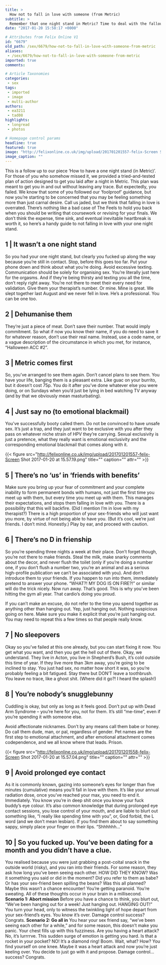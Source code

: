 ```yaml
---
title: >
  How not to fall in love with someone (from Metric)
subtitle: >
  Remember that one night stand in Metric? Time to deal with the fallout.
date: "2017-01-20 15:58:17 +0000"

# Attributes from Felix Online V1
id: "6679"
old_path: /sex/6679/how-not-to-fall-in-love-with-someone-from-metric
aliases:
 - /sex/6679/how-not-to-fall-in-love-with-someone-from-metric
imported: true
comments:

# Article Taxonomies
categories:
 - sex
tags:
 - imported
 - image
 - multi-author
authors:
 - ea3211
 - tad08
highlights:
 - longread
 - photos

# Homepage control params
headline: true
featured: true
image: "http://felixonline.co.uk/img/upload/201701201557-felix-Screen Shot 2017-01-20 at 15.56.51.png"
image_caption: ""
---
```


This is a follow up to our piece ‘How to have a one night stand (in Metric)’. For those of you who somehow missed it, we provided a tried-and-tested plan of action designed to get you laid after a night in Metric. This plan was meant to get you in and out without leaving any trace. But expectedly, you failed. We know that some of you followed our ‘foolproof’ guidance, but now you’re starting to be concerned that you may be feeling something more than just carnal desire.
Call us jaded, but we think that falling in love is overrated. There’s nothing like a bad case of The Feels to hold you back when you should be writing that coursework or revising for your finals. We don’t think the expense, time sink, and eventual inevitable heartbreak is worth it, so here’s a handy guide to not falling in love with your one night stand.
## 1 | It wasn’t a one night stand
So you had your one night stand, but clearly you fucked up along the way because you’re still in contact. Stop, before this goes too far. Put your phone down and think about what you’re doing. Avoid excessive texting. Communication should be solely for organising sex. You’re literally just here for the orgasms. And if they’re being thirsty and texting you all the time, don’t reply right away. You’re not there to meet their every need for validation. Give them your therapist’s number. Or mine. Mine is great. We slept together last August and we never fell in love. He’s a professional. You can be one too.
## 2 | Dehumanise them
They’re just a piece of meat. Don’t save their number. That would imply commitment. So what if now you know their name, if you do need to save it for whatever reason, don’t use their real name. Instead, use a code name, or a vague description of the circumstance in which you met, for instance, “Halloween ACC #2”.
## 3 | Metric comes first
So, you’ve arranged to see them again. Don’t cancel plans to see them. You have your life, banging them is a pleasant extra. Like guac on your burrito, but it doesn’t cost 75p. You do it after you’ve done whatever else you were doing, or on Sundays when you’d just be lying in bed watching TV anyway (and by that we obviously mean masturbating).
## 4 | Just say no (to emotional blackmail)
You’ve successfully booty called them. Do not be convinced to have unsafe sex. It’s just a trap, and they just want to be exclusive with you after they pass on whatever niche strain of HPV they’re carrying. Sexual exclusivity is just a pretence, what they really want is emotional exclusivity and the corresponding emotional blackmail that comes along with it.

{{< figure src="http://felixonline.co.uk/img/upload/201701201557-felix-Screen Shot 2017-01-20 at 15.57.19.png" title="" caption="" attr="" >}}

## 5 | There’s no ‘us’ in ‘friends with benefits’
Make sure you bring up your fear of commitment and your complete inability to form permanent bonds with humans, not just the first time you meet up with them, but every time you meet up with them. This manages their expectations, and stops them falling in love with you. There is a possibility that this will backfire. (Did I mention I’m in love with my therapist?) There is a high proportion of your sex-friends who will just want you more, by virtue of not being able to have you. (But it’s cool, we’re just friends. I don’t mind. Honestly.) Play by ear, and proceed with caution.
## 6 | There’s no D in frienship
So you’re spending three nights a week at their place. Don’t forget though, you’re not there to make friends. Steal the milk, make snarky comments about the decor, and never flush the toilet (only if you’re doing a number one, if you don’t flush a number two, you’re an animal and as a serious high-profile publication we can’t be associated with you). And don’t introduce them to your friends. If you happen to run into them, immediately pretend to answer your phone. “WHAT?! MY DOG IS ON FIRE?!” or similar will do the trick nicely. Now run away. That’s good. This is why you’ve been hitting the gym all year. That cardio’s doing you proud.

If you can’t make an excuse, do not refer to the time you spend together as anything other than hanging out. Yep, just hanging out. Nothing suspicious going on here. Make sure you make it explicit that you’re just hanging out. You may need to repeat this a few times so that people really know.
## 7 | No sleepovers
Okay so you’ve failed at this one already, but you can start fixing it now. You get what you want, and then you get the hell out of there. Okay, we understand. They live in Acton, you live in Shepherd’s Bush, it’s cold outside this time of year. If they live more than 3km away, you’re going to be inclined to stay. You just had sex, no matter how short it was, so you’re probably feeling a bit fatigued. Stay there but DON’T leave a toothbrush. You leave no trace, like a ghost shit. (Where did it go?! I heard the splash!)
## 8 | You’re nobody’s snugglebunny
Cuddling is okay, but only as long as it feels good. Don’t put up with Dead Arm Syndrome – you’re here for you, not for them. It’s still “me-time”, even if you’re spending it with someone else.

Avoid affectionate nicknames. Don’t by any means call them babe or honey. Do call them dude, man, or pal, regardless of gender. Pet names are the first step to emotional attachment, and after emotional attachment comes codependence, and we all know where that leads. Prison.

{{< figure src="http://felixonline.co.uk/img/upload/201701201558-felix-Screen Shot 2017-01-20 at 15.57.04.png" title="" caption="" attr="" >}}

## 9 | Avoid prolonged eye contact
As it is commonly known, gazing into someone’s eyes for longer than five minutes (cumulative) means you’ll fall in love with them. It’s like your annual radiation dose, once you’ve reached your max, you need to end it. Immediately. You know you’re in deep shit once you know your fuck buddy’s eye colour. It’s also common knowledge that during prolonged eye contact sessions, you lose control of your mouth, and are liable to blurt out something like, “I really like spending time with you”, or, God forbid, the L word (and we don’t mean lesbian). If you find them about to say something sappy, simply place your finger on their lips. “Shhhhhh...”
## 10 | So you fucked up. You’ve been dating for a month and you didn’t have a clue.
You realised because you were just grabbing a post-coital snack in the outside world (risky), and you ran into their friends. For some reason, they ask how long you’ve been seeing each other. HOW DID THEY KNOW? Was it something you said or did in the moment? Did you refer to them as babe? Or has your sex-friend been spilling the beans? Was this all planned? Maybe this wasn’t a chance encounter! You’re getting paranoid. You’re sweating. All of these thoughts occur in your brain in a millisecond.
**Scenario 1: Abort mission**
Before you have a chance to think, you blurt out, “We’ve been hanging out for a week! Just hanging out. HANGING OUT!” You turn your head, only to witness the twinkling light of hope depart from your sex-friend’s eyes. You know it’s over. Damage control success? Congrats.
**Scenario 2: Go all in**
You hear your sex friend say, “we’ve been seeing each other for a while,” and for some reason, this doesn’t make you panic. Your chest fills up with this fuzziness. Are you having a heart attack? No, it’s lurrrrve. This sudden surge of emotion is getting you hard. Is that a rocket in your pocket? NO! It’s a diamond ring! Boom. Wait, what? How? You find yourself on one knee. Maybe it was a heart attack and now you’re just keeling over. You decide to just go with it and propose. Damage control… success? Congrats.

